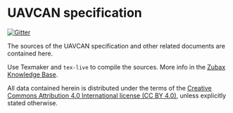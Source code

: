 # UAVCAN specification

[![Gitter](https://img.shields.io/badge/gitter-join%20chat-green.svg)](https://gitter.im/UAVCAN/general)

The sources of the UAVCAN specification and other related documents are contained here.

Use Texmaker and `tex-live` to compile the sources.
More info in the [Zubax Knowledge Base](https://kb.zubax.com/x/IYEh).

All data contained herein is distributed under the terms of the
[Creative Commons Attribution 4.0 International license (CC BY 4.0)](https://creativecommons.org/licenses/by/4.0/),
unless explicitly stated otherwise.
